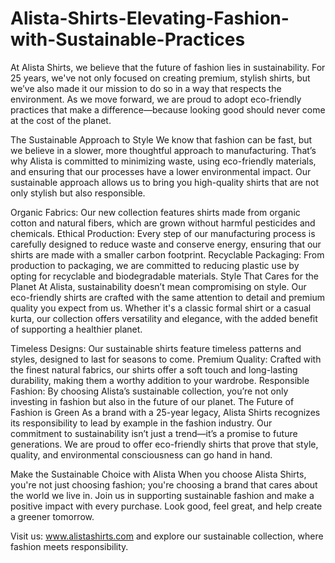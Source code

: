 # Alista-Shirts-Elevating-Fashion-with-Sustainable-Practices
At Alista Shirts, we believe that the future of fashion lies in sustainability. For 25 years, we've not only focused on creating premium, stylish shirts, but we’ve also made it our mission to do so in a way that respects the environment. As we move forward, we are proud to adopt eco-friendly practices that make a difference—because looking good should never come at the cost of the planet.

The Sustainable Approach to Style
We know that fashion can be fast, but we believe in a slower, more thoughtful approach to manufacturing. That’s why Alista is committed to minimizing waste, using eco-friendly materials, and ensuring that our processes have a lower environmental impact. Our sustainable approach allows us to bring you high-quality shirts that are not only stylish but also responsible.

Organic Fabrics: Our new collection features shirts made from organic cotton and natural fibers, which are grown without harmful pesticides and chemicals.
Ethical Production: Every step of our manufacturing process is carefully designed to reduce waste and conserve energy, ensuring that our shirts are made with a smaller carbon footprint.
Recyclable Packaging: From production to packaging, we are committed to reducing plastic use by opting for recyclable and biodegradable materials.
Style That Cares for the Planet
At Alista, sustainability doesn’t mean compromising on style. Our eco-friendly shirts are crafted with the same attention to detail and premium quality you expect from us. Whether it's a classic formal shirt or a casual kurta, our collection offers versatility and elegance, with the added benefit of supporting a healthier planet.

Timeless Designs: Our sustainable shirts feature timeless patterns and styles, designed to last for seasons to come.
Premium Quality: Crafted with the finest natural fabrics, our shirts offer a soft touch and long-lasting durability, making them a worthy addition to your wardrobe.
Responsible Fashion: By choosing Alista’s sustainable collection, you’re not only investing in fashion but also in the future of our planet.
The Future of Fashion is Green
As a brand with a 25-year legacy, Alista Shirts recognizes its responsibility to lead by example in the fashion industry. Our commitment to sustainability isn’t just a trend—it’s a promise to future generations. We are proud to offer eco-friendly shirts that prove that style, quality, and environmental consciousness can go hand in hand.

Make the Sustainable Choice with Alista
When you choose Alista Shirts, you're not just choosing fashion; you're choosing a brand that cares about the world we live in. Join us in supporting sustainable fashion and make a positive impact with every purchase. Look good, feel great, and help create a greener tomorrow.

Visit us: www.alistashirts.com and explore our sustainable collection, where fashion meets responsibility.
